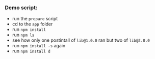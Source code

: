 ### Demo script:
 - run the `prepare` script
 - cd to the `app` folder
 - run `npm install`
 - run `npm ls`
 - see how only one postintall of `lib@1.0.0` ran but two of `lib@2.0.0`
 - run `npm install -s` again
 - run `npm install d`
